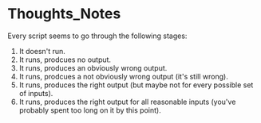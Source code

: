 # Thoughts_Notes
Every script seems to go through the following stages:
1. It doesn't run.
2. It runs, prodcues no output.
3. It runs, produces an obviously wrong output.
4. It runs, prodcues a not obviously wrong output (it's still wrong).
5. It runs, produces the right output (but maybe not for every possible set of inputs).
6. It runs, produces the right output for all reasonable inputs (you've probably spent too long on it by this point). 
